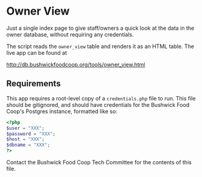# Owner View

Just a single index page to give staff/owners a quick look at the data in the owner database, without requiring any credentials.

The script reads the `owner_view` table and renders it as an HTML table. The live app can be found at

http://db.bushwickfoodcoop.org/tools/owner_view.html

## Requirements

This app requires a root-level copy of a `credentials.php` file to run. This file should be gitignored, and should have credentials for the Bushwick Food Coop's Postgres instance, formatted like so:

```php
<?php
$user = "XXX";
$password = "XXX";
$host = "XXX";
$dbname = "XXX";
?>
```

Contact the Bushwick Food Coop Tech Committee for the contents of this file.
